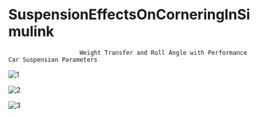 # SuspensionEffectsOnCorneringInSimulink
                        Weight Transfer and Roll Angle with Performance Car Suspension Parameters
![1](https://github.com/user-attachments/assets/6dd6561c-3b7a-4972-9860-c550cb5cdca1)

![2](https://github.com/user-attachments/assets/0356fb74-a104-4686-9bde-15336e4ef5e0)

![3](https://github.com/user-attachments/assets/b0bedaa0-c998-45e6-9cd8-da54810a1f2f)
